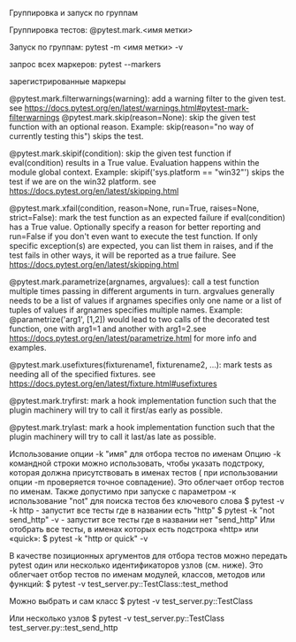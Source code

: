 Группировка и запуск по группам

Группировка тестов:
@pytest.mark.<имя метки>

Запуск по группам:
pytest -m <имя метки> -v

запрос всех маркеров:
pytest --markers

зарегистрированные маркеры

@pytest.mark.filterwarnings(warning): add a warning filter to the given test.
see https://docs.pytest.org/en/latest/warnings.html#pytest-mark-filterwarnings
@pytest.mark.skip(reason=None): skip the given test function with an optional reason. Example: skip(reason="no way of
currently testing this") skips the test.

@pytest.mark.skipif(condition): skip the given test function if eval(condition) results in a True value. Evaluation
happens within the module global context. Example: skipif('sys.platform == "win32"') skips the test if we are on the
win32 platform. see https://docs.pytest.org/en/latest/skipping.html

@pytest.mark.xfail(condition, reason=None, run=True, raises=None, strict=False): mark the test function as an expected
failure if eval(condition) has a True value. Optionally specify a reason for better reporting and run=False if you don't
even want to execute the test function. If only specific exception(s) are expected, you can list them in raises, and if
the test fails in other ways, it will be reported as a true failure. See https://docs.pytest.org/en/latest/skipping.html

@pytest.mark.parametrize(argnames, argvalues): call a test function multiple times passing in different arguments in
turn. argvalues generally needs to be a list of values if argnames specifies only one name or a list of tuples of values
if argnames specifies multiple names. Example: @parametrize('arg1', [1,2]) would lead to two calls of the decorated test
function, one with arg1=1 and another with arg1=2.see https://docs.pytest.org/en/latest/parametrize.html for more info
and examples.

@pytest.mark.usefixtures(fixturename1, fixturename2, ...): mark tests as needing all of the specified fixtures.
see https://docs.pytest.org/en/latest/fixture.html#usefixtures

@pytest.mark.tryfirst: mark a hook implementation function such that the plugin machinery will try to call it first/as
early as possible.

@pytest.mark.trylast: mark a hook implementation function such that the plugin machinery will try to call it last/as
late as possible.

Использование опции -k "имя" для отбора тестов по именам
Опцию -k командной строки можно использовать, чтобы указать подстроку, которая должна присутствовать в именах тестов (
при использовании опции -m проверяется точное совпадение). Это облегчает отбор тестов по именам.
Также допустимо при запуске с параметром -к использование "not" для поиска тестов без ключевого слова
$ pytest -v -k http - запустит все тесты где в названии есть "http"
$ pytest -k "not send_http" -v - запустит все тесты где в названии нет "send_http"
Или отобрать все тесты, в именах которых есть подстрока «http» или «quick»:
$ pytest -k "http or quick" -v

В качестве позиционных аргументов для отбора тестов можно передать pytest один или несколько идентификаторов узлов (см.
ниже). Это облегчает отбор тестов по именам модулей, классов, методов или функций:
$ pytest -v test_server.py::TestClass::test_method

Можно выбрать и сам класс
$ pytest -v test_server.py::TestClass

Или несколько узлов
$ pytest -v test_server.py::TestClass test_server.py::test_send_http

